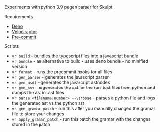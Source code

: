 Experiments with python 3.9 pegen parser for Skulpt

Requirements

-   [Deno](https://deno.land/manual/getting_started/installation)
-   [Velociraptor](https://velociraptor.run/docs/installation/)
-   [Pre-commit](https://pre-commit.com/#install)

Scripts

-   `vr build` - bundles the typescript files into a javascript bundle
-   `vr bundle` - an alternative to build - uses deno bundle - no minified version
-   `vr format` - runs the precommit hooks for all files
-   `vr gen_parser` - generates the javascript parser
-   `vr gen_asdl` - generates the javascript astnodes
-   `vr gen_ast` - regenerates the ast for the run-test files from python and dumps the ast in .ast files
-   `vr parse <filename|number> --verbose` - parses a python file and logs the generated ast vs the python ast
-   `vr gen_gramar_patch` - run this after you manually changed the gramar file to store your changes
-   `vr apply_gramar_patch` - run this patch the gramar with the changes stored in the patch
